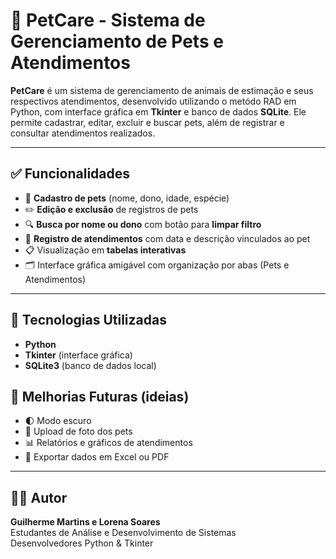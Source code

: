 
# 🐾 PetCare - Sistema de Gerenciamento de Pets e Atendimentos

**PetCare** é um sistema de gerenciamento de animais de estimação e seus respectivos atendimentos, desenvolvido utilizando o metódo RAD em Python, com interface gráfica em **Tkinter** e banco de dados **SQLite**. Ele permite cadastrar, editar, excluir e buscar pets, além de registrar e consultar atendimentos realizados.

---

## ✅ Funcionalidades

- 👤 **Cadastro de pets** (nome, dono, idade, espécie)  
- ✏️ **Edição e exclusão** de registros de pets  
- 🔍 **Busca por nome ou dono** com botão para **limpar filtro**  
- 📅 **Registro de atendimentos** com data e descrição vinculados ao pet  
- 📋 Visualização em **tabelas interativas**  
- 🗂 Interface gráfica amigável com organização por abas (Pets e Atendimentos)

---

## 🧪 Tecnologias Utilizadas

- **Python**
- **Tkinter** (interface gráfica)
- **SQLite3** (banco de dados local)

## 📝 Melhorias Futuras (ideias)

- 🌓 Modo escuro
- 🐶 Upload de foto dos pets
- 📊 Relatórios e gráficos de atendimentos
- 📁 Exportar dados em Excel ou PDF

---

## 👨‍💻 Autor

**Guilherme Martins e Lorena Soares**  
Estudantes de Análise e Desenvolvimento de Sistemas  
Desenvolvedores Python & Tkinter  
